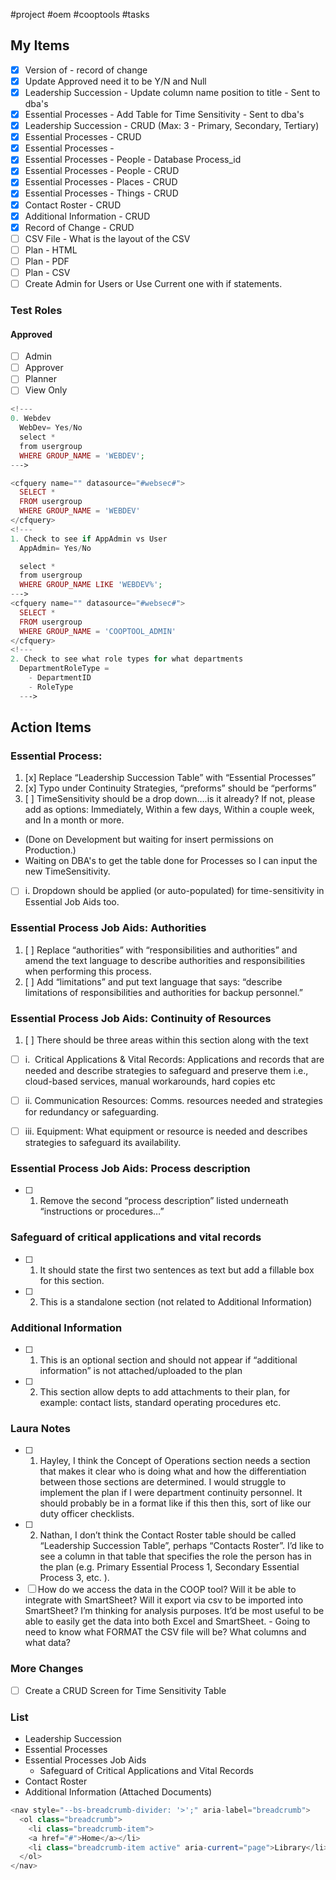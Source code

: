 #project #oem #cooptools #tasks

## My Items

- [x] Version of - record of change
- [x] Update Approved need it to be Y/N and Null
- [x] Leadership Succession - Update column name position to title - Sent to dba's
- [x] Essential Processes - Add Table for Time Sensitivity - Sent to dba's
- [x] Leadership Succession - CRUD (Max: 3 - Primary, Secondary, Tertiary)
- [x] Essential Processes - CRUD
- [x] Essential Processes - 
- [x] Essential Processes - People - Database Process_id
- [x] Essential Processes - People - CRUD
- [x] Essential Processes - Places - CRUD
- [x] Essential Processes - Things - CRUD
- [x] Contact Roster - CRUD
- [x] Additional Information - CRUD
- [x] Record of Change - CRUD
- [ ] CSV File - What is the layout of the CSV
- [ ] Plan - HTML
- [ ] Plan - PDF
- [ ] Plan - CSV
- [ ] Create Admin for Users or Use Current one with if statements.

### Test Roles
#### Approved
- [ ] Admin
- [ ] Approver
- [ ] Planner
- [ ] View Only

```php
<!---
0. Webdev
  WebDev= Yes/No
  select *
  from usergroup
  WHERE GROUP_NAME = 'WEBDEV';
--->

<cfquery name="" datasource="#websec#">
  SELECT *
  FROM usergroup
  WHERE GROUP_NAME = 'WEBDEV'
</cfquery>
<!---
1. Check to see if AppAdmin vs User
  AppAdmin= Yes/No

  select *
  from usergroup
  WHERE GROUP_NAME LIKE 'WEBDEV%';
--->
<cfquery name="" datasource="#websec#">
  SELECT *
  FROM usergroup
  WHERE GROUP_NAME = 'COOPTOOL_ADMIN'
</cfquery>
<!---
2. Check to see what role types for what departments
  DepartmentRoleType =
    - DepartmentID
    - RoleType
  --->
```
## Action Items
### Essential Process: 
1.  [x]  Replace “Leadership Succession Table” with “Essential Processes”
2.  [x]  Typo under Continuity Strategies, “preforms” should be “performs”
3.   [ ] TimeSensitivity should be a drop down….is it already? If not, please add as options: Immediately, Within a few days, Within a couple week, and In a month or more. 
- (Done on Development but waiting for insert permissions on Production.)
- Waiting on DBA's to get the table done for Processes so I can input the new TimeSensitivity.
- [ ] i. Dropdown should be applied (or auto-populated) for time-sensitivity in Essential Job Aids too.

### Essential Process Job Aids: **Authorities**

1.  [ ] Replace “authorities” with “responsibilities and authorities” and amend the text language to describe authorities and responsibilities when performing this process.
2.  [ ] Add “limitations” and put text language that says: “describe limitations of responsibilities and authorities for backup personnel.”

### Essential Process Job Aids: **Continuity of Resources**

1.  [ ] There should be three areas within this section along with the text

 - [ ]  i.  Critical Applications & Vital Records: Applications and records that are needed and describe strategies to safeguard and preserve them i.e., cloud-based services, manual workarounds, hard copies etc

 -  [ ] ii. Communication Resources: Comms. resources needed and strategies for redundancy or safeguarding.

-  [ ] iii. Equipment: What equipment or resource is needed and describes strategies to safeguard its availability.

### Essential Process Job Aids: **Process description**

 - [ ] 1.  Remove the second “process description” listed underneath “instructions or procedures…”

### Safeguard of critical applications and vital records

- [ ]  1.  It should state the first two sentences as text but add a fillable box for this section.
- [ ] 2.  This is a standalone section (not related to Additional Information)

### Additional Information

- [ ] 1.  This is an optional section and should not appear if “additional information” is not attached/uploaded to the plan
- [ ] 2.  This section allow depts to add attachments to their plan, for example: contact lists, standard operating procedures etc.

### Laura Notes
- [ ] 1.  Hayley, I think the Concept of Operations section needs a section that makes it clear who is doing what and how the differentiation between those sections are determined. I would struggle to implement the plan if I were department continuity personnel. It should probably be in a format like if this then this, sort of like our duty officer checklists.
- [ ] 2.  Nathan, I don’t think the Contact Roster table should be called “Leadership Succession Table”, perhaps “Contacts Roster”. I’d like to see a column in that table that specifies the role the person has in the plan (e.g. Primary Essential Process 1, Secondary Essential Process 3, etc. ).
- [ ] How do we access the data in the COOP tool? Will it be able to integrate with SmartSheet? Will it export via csv to be imported into SmartSheet? I’m thinking for analysis purposes. It’d be most useful to be able to easily get the data into both Excel and SmartSheet. - Going to need to know what FORMAT the CSV file will be?  What columns and what data?

### More Changes
- [ ] Create a CRUD Screen for Time Sensitivity Table

### List
- Leadership Succession
- Essential Processes
- Essential Processes Job Aids
    - Safeguard of Critical Applications and Vital Records
- Contact Roster
- Additional Information (Attached Documents) 


```php
<nav style="--bs-breadcrumb-divider: '>';" aria-label="breadcrumb">
  <ol class="breadcrumb">
    <li class="breadcrumb-item">
    <a href="#">Home</a></li>
    <li class="breadcrumb-item active" aria-current="page">Library</li>
  </ol>
</nav>
```